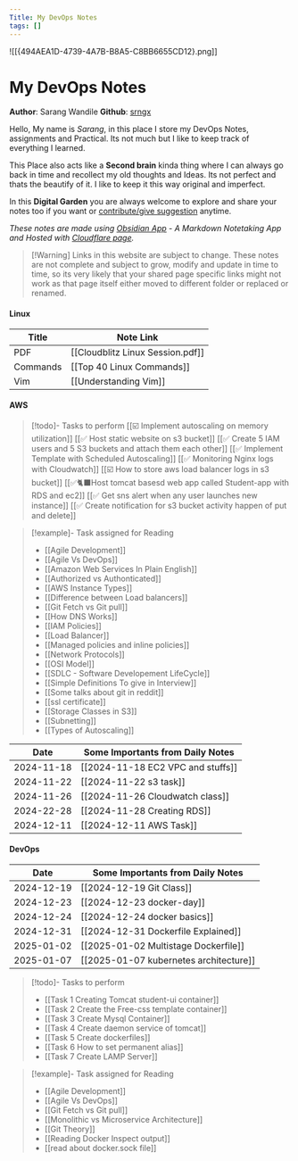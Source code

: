 ```yaml
---
Title: My DevOps Notes
tags: []
---
```

![[{494AEA1D-4739-4A7B-B8A5-C8BB6655CD12}.png]]
# My DevOps Notes 

**Author**: Sarang Wandile
**Github**: [srngx](https://github.com/srngx)

Hello, My name is *Sarang*, in this place I store my DevOps Notes, assignments and Practical. Its not much but I like to keep track of everything I learned. 

This Place also acts like a **Second brain** kinda thing where I can always go back in time and recollect my old thoughts and Ideas. Its not perfect and thats the beautify of it. I like to keep it this way original and imperfect. 

In this **Digital Garden** you are always welcome to explore and share your notes too if you want or [contribute/give suggestion](https://github.com/srngx/my-devops-notes) anytime.

*These notes are made using [Obsidian App](https://obsidian.md) - A Markdown Notetaking App and Hosted with [Cloudflare page](https://pages.cloudflare.com/).*

>[!Warning] Links in this website are subject to change.
>These notes are not complete and subject to grow, modify and update in time to time, so its very likely that your shared page specific links might not work as that page itself either moved to different folder or replaced or renamed.

#### Linux

| Title    | Note Link                        |
| -------- | -------------------------------- |
| PDF      | [[Cloudblitz Linux Session.pdf]] |
| Commands | [[Top 40 Linux Commands]]        |
| Vim      | [[Understanding Vim]]            |

#### AWS

> [!todo]- Tasks to perform
> [[☑️ Implement autoscaling on memory utilization]]
> [[✅ Host static website on s3 bucket]]
> [[✅ Create 5 IAM users and 5 S3 buckets and attach them each other]]
> [[✅ Implement Template with Scheduled Autoscaling]]
> [[✅ Monitoring Nginx logs with Cloudwatch]]
> [[☑️ How to store aws load balancer logs in s3 bucket]]
> [[✅🐈‍⬛Host tomcat basesd web app called Student-app with RDS and ec2]]
> [[✅ Get sns alert when any user launches new instance]]
> [[✅ Create notification for s3 bucket activity happen of put and delete]]

> [!example]- Task assigned for Reading
> - [[Agile Development]]
> - [[Agile Vs DevOps]]
> - [[Amazon Web Services In Plain English]]
> - [[Authorized vs Authonticated]]
> - [[AWS Instance Types]]
> - [[Difference between Load balancers]]
> - [[Git Fetch vs Git pull]]
> - [[How DNS Works]]
> - [[IAM Policies]]
> - [[Load Balancer]]
> - [[Managed policies and inline policies]]
> - [[Network Protocols]]
> - [[OSI Model]]
> - [[SDLC - Software Developement LifeCycle]]
> - [[Simple Definitions To give in Interview]]
> - [[Some talks about git in reddit]]
> - [[ssl certificate]]
> - [[Storage Classes in S3]]
> - [[Subnetting]]
> - [[Types of Autoscaling]]

| Date       | Some Importants from Daily Notes  |
| ---------- | --------------------------------- |
| 2024-11-18 | [[2024-11-18 EC2 VPC and stuffs]] |
| 2024-11-22 | [[2024-11-22 s3 task]]            |
| 2024-11-26 | [[2024-11-26 Cloudwatch class]]   |
| 2024-22-28 | [[2024-11-28 Creating RDS]]       |
| 2024-12-11 | [[2024-12-11 AWS Task]]           |
#### DevOps
| Date       | Some Importants from Daily Notes       |
| ---------- | -------------------------------------- |
| 2024-12-19 | [[2024-12-19 Git Class]]               |
| 2024-12-23 | [[2024-12-23 docker-day]]              |
| 2024-12-24 | [[2024-12-24 docker basics]]           |
| 2024-12-31 | [[2024-12-31 Dockerfile Explained]]    |
| 2025-01-02 | [[2025-01-02 Multistage Dockerfile]]   |
| 2025-01-07 | [[2025-01-07 kubernetes architecture]] |

> [!todo]- Tasks to perform
> - [[Task 1 Creating Tomcat student-ui container]]
> - [[Task 2 Create the Free-css template container]]
> - [[Task 3 Create Mysql Container]]
> - [[Task 4 Create daemon service of tomcat]]
> - [[Task 5 Create dockerfiles]]
> - [[Task 6 How to set permanent alias]]
> - [[Task 7 Create LAMP Server]]

> [!example]- Task assigned for Reading
> - [[Agile Development]]
> - [[Agile Vs DevOps]]
> - [[Git Fetch vs Git pull]]
> - [[Monolithic vs Microservice Architecture]]
> - [[Git Theory]] 
> - [[Reading Docker Inspect output]]
> - [[read about docker.sock file]]



